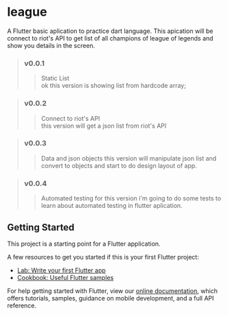 # league
A Flutter basic aplication  to practice dart language.
This apication will be connect to riot's API to get list of all champions of league of legends and show you details in the screen.

>### v0.0.1
>>Static List<br>ok
>this version is showing list from hardcode array;

>### v0.0.2
>>Connect to riot's API<br>
>this version will get a json list from riot's API

>### v0.0.3
>>Data and json objects
>this version will manipulate json list and convert to objects and start to do design layout of app.

>### v0.0.4
>>Automated testing
>for this version i'm going to do some tests to learn about automated testing in flutter aplication.
## Getting Started

This project is a starting point for a Flutter application.

A few resources to get you started if this is your first Flutter project:

- [Lab: Write your first Flutter app](https://flutter.dev/docs/get-started/codelab)
- [Cookbook: Useful Flutter samples](https://flutter.dev/docs/cookbook)

For help getting started with Flutter, view our
[online documentation](https://flutter.dev/docs), which offers tutorials,
samples, guidance on mobile development, and a full API reference.

